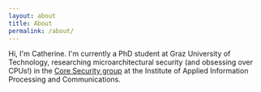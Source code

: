 ```yaml
---
layout: about
title: About
permalink: /about/
---
```


Hi, I'm Catherine. I'm currently a PhD student at Graz University of Technology, researching microarchitectural security (and obsessing over CPUs!) in the [Core Security group](https://www.iaik.tugraz.at/research-area/securesystems/) at the Institute of Applied Information Processing and Communications.
